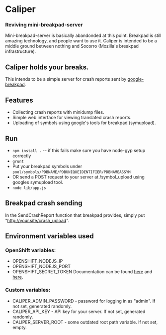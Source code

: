 # Caliper
### Reviving mini-breakpad-server
Mini-breakpad-server is basically abandonded at this point.  Breakpad is still amazing technology, and people want to use it.  Caliper is intended to be a middle ground between nothing and Socorro (Mozilla's breakpad infrastructure).

## Caliper holds your breaks.
This intends to be a simple server for crash reports sent by
[google-breakpad](https://code.google.com/p/google-breakpad/).


## Features

* Collecting crash reports with minidump files.
* Simple web interface for viewing translated crash reports.
* Uploading of symbols using google's tools for breakpad (symupload).

## Run

* `npm install .` -- if this fails make sure you have node-gyp setup correctly
* `grunt`
* Put your breakpad symbols under `pool/symbols/PDBNAME/PDBUNIQUEIDENTIFIER/PDBNAMEASSYM`
* OR send a POST request to your server at /symbol_upload using googles symupload tool.
* `node lib/app.js`

## Breakpad crash sending
In the SendCrashReport function that breakpad provides, simply put "http://your.site/crash_upload".

## Environment variables used
### OpenShift variables:
* OPENSHIFT_NODEJS_IP
* OPENSHIFT_NODEJS_PORT
* OPENSHIFT_SECRET_TOKEN
Documentation can be found [here](https://developers.openshift.com/languages/nodejs/environment-variables.html) and [here](https://developers.openshift.com/managing-your-applications/environment-variables.html).
### Custom variables:
* CALIPER_ADMIN_PASSWORD - password for logging in as "admin". If not set, generated randomly.
* CALIPER_API_KEY - API key for your server. If not set, generated randomly.
* CALIPER_SERVER_ROOT - some outdated root path variable. If not set, empty.

